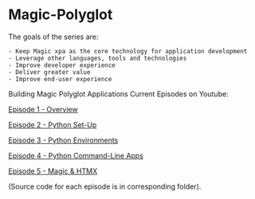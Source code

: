 # Magic-Polyglot

The goals of the series are:

```
- Keep Magic xpa as the core technology for application development
- Leverage other languages, tools and technologies
- Improve developer experience
- Deliver greater value
- Improve end-user experience
```

Building Magic Polyglot Applications
Current Episodes on Youtube:

<a href="https://www.youtube.com/watch?v=XVz2ci__uF8" target="_blank">Episode 1 - Overview</a>

<a href="https://www.youtube.com/watch?v=YOfJfb8A0ic" target="_blank">Episode 2 - Python Set-Up</a>

<a href="https://www.youtube.com/watch?v=GEW5dZc__IU" target="_blank">Episode 3 - Python Environments</a>

<a href="https://www.youtube.com/watch?v=GgtgK-sT1ck" target="_blank">Episode 4 - Python Command-Line Apps</a>

<a href="https://www.youtube.com/watch?v=r6hYAgobTSY" target="_blank">Episode 5 - Magic & HTMX</a>

(Source code for each episode is in corresponding folder).